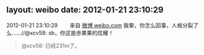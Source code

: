 layout: weibo
date: 2012-01-21 23:10:29
---
2012-01-21 23:10:29  &nbsp;&nbsp;&nbsp;&nbsp;&nbsp;&nbsp; 来自 <a href="http://weibo.com/" rel="nofollow">微博 weibo.com</a>
我晕，你怎么回事，人格分裂了么……//@xcv58: sb，你这是赤果果的炫耀！
>  @xcv58: 已经231m了。 ​​​
